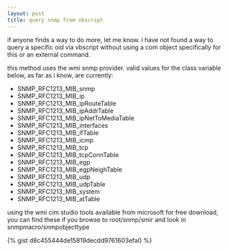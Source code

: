 ```yaml
---
layout: post
title: query snmp from vbscript
---
```


if anyone finds a way to do more, let me know. i have not found a way to query a specific oid via vbscript without using a com object specifically for this or an external command.

this method uses the wmi snmp provider. valid values for the class variable below, as far as i know,  are currently:
- SNMP_RFC1213_MIB_snmp
- SNMP_RFC1213_MIB_ip
- SNMP_RFC1213_MIB_ipRouteTable
- SNMP_RFC1213_MIB_ipAddrTable
- SNMP_RFC1213_MIB_ipNetToMediaTable
- SNMP_RFC1213_MIB_interfaces
- SNMP_RFC1213_MIB_ifTable
- SNMP_RFC1213_MIB_icmp
- SNMP_RFC1213_MIB_tcp
- SNMP_RFC1213_MIB_tcpConnTable
- SNMP_RFC1213_MIB_egp
- SNMP_RFC1213_MIB_egpNeighTable
- SNMP_RFC1213_MIB_udp
- SNMP_RFC1213_MIB_udpTable
- SNMP_RFC1213_MIB_system
- SNMP_RFC1213_MIB_atTable

using the wmi cim studio tools available from microsoft for free download, you can find these if you browse to root/snmp/smir and look in snmpmacro/snmpobjecttype

{% gist d8c455444de15819decdd9761603efa0 %}
